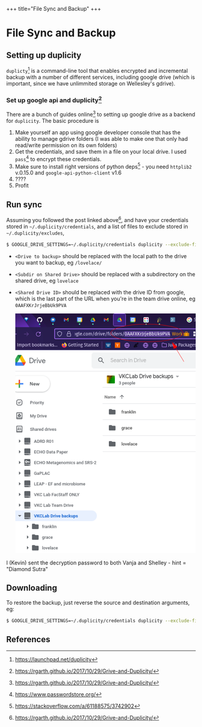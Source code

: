 +++
title="File Sync and Backup"
+++

# File Sync and Backup

## Setting up duplicity

`duplicty`[^duplicity] is a command-line tool that enables encrypted and incremental backup
with a number of different services, including google drive
(which is important, since we have unlimmited storage on Wellesley's gdrive).

### Set up google api and duplicity[^dupgdrive]

There are a bunch of guides online[^dupgdrive] to setting up google drive
as a backend for `duplicity`.
The basic procedure is

1. Make yourself an app using google developer console that has
   the ability to manage gdrive folders
   (I was able to make one that only had read/write permission on its own folders)
2. Get the credentials, and save them in a file on your local drive.
   I used `pass`[^pass] to encrypt these credentials.
3. Make sure to install right versions of python deps[^pydrive] -
   you need `httplib2` v.0.15.0 and `google-api-python-client` v1.6
4. ????
5. Profit

## Run sync

Assuming you followed the post linked above[^dupgdrive],
and have your credentials stored in `~/.duplicity/credentials`,
and a list of files to exclude stored in `~/.duplicity/excludes`,

```sh
$ GOOGLE_DRIVE_SETTINGS=~/.duplicity/credentials duplicity --exclude-filelist ~/.duplicity/excludes <source directory> "pydrive://developer.gserviceaccount.com/<Subdir on Shared Drive>/?driveID=<Shared Drive ID>"
```

- `<Drive to backup>` should be replaced with the local path to the drive you want to backup,
  eg `/lovelace/`
- `<Subdir on Shared Drive>` should be replaced with a subdirectory on the shared drive,
  eg `lovelace`
- `<Shared Drive ID>` should be replaced with the drive ID from google, which is the last part
  of the URL when you're in the team drive online, eg `0AAFXKrJrjeBbUk9PVA`

  ![Shared Drive ID](/assets/img/gdrive_shared_id.png)

I (Kevin) sent the decryption password to both Vanja and Shelley - hint = "Diamond Sutra"

## Downloading

To restore the backup, just reverse the source and destination arguments, eg:

```sh
$ GOOGLE_DRIVE_SETTINGS=~/.duplicity/credentials duplicity --exclude-filelist ~/.duplicity/excludes "pydrive://developer.gserviceaccount.com/<Subdir on Shared Drive>/?driveID=<Shared Drive ID>" <destination directory> 
```

## References

[^duplicity]: https://launchpad.net/duplicity
[^dupgdrive]: https://rgarth.github.io/2017/10/29/Grive-and-Duplicity/
[^pass]: https://www.passwordstore.org/
[^pydrive]: https://stackoverflow.com/a/61188575/3742902